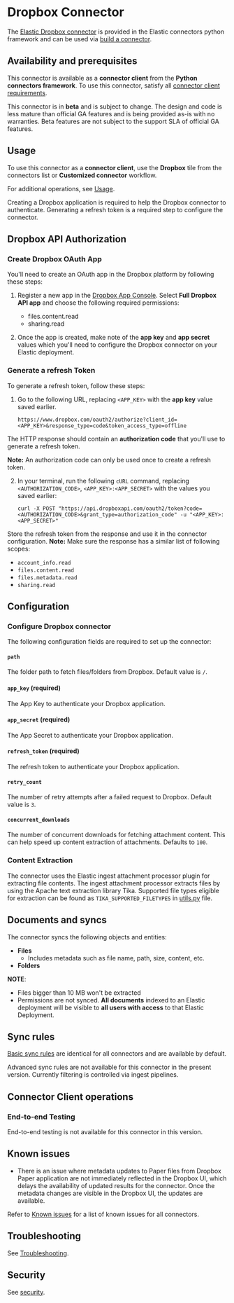 # Dropbox Connector

The [Elastic Dropbox connector](../connectors/sources/dropbox.py) is provided in the Elastic connectors python framework and can be used via [build a connector](https://www.elastic.co/guide/en/enterprise-search/current/build-connector.html).

## Availability and prerequisites

This connector is available as a **connector client** from the **Python connectors framework**. To use this connector, satisfy all [connector client requirements](https://www.elastic.co/guide/en/enterprise-search/master/build-connector.html).

This connector is in **beta** and is subject to change. The design and code is less mature than official GA features and is being provided as-is with no warranties. Beta features are not subject to the support SLA of official GA features.

## Usage

To use this connector as a **connector client**, use the **Dropbox** tile from the connectors list or **Customized connector** workflow.

For additional operations, see [Usage](https://www.elastic.co/guide/en/enterprise-search/master/connectors-usage.html).

Creating a Dropbox application is required to help the Dropbox connector to authenticate. Generating a refresh token is a required step to configure the connector.

## Dropbox API Authorization

### Create Dropbox OAuth App

You'll need to create an OAuth app in the Dropbox platform by following these steps:
1. Register a new app in the [Dropbox App Console](https://www.dropbox.com/developers/apps). Select **Full Dropbox API app** and choose the following required permissions:
    - files.content.read
    - sharing.read

2. Once the app is created, make note of the **app key** and **app secret** values which you'll need to configure the Dropbox connector on your Elastic deployment.

### Generate a refresh Token

To generate a refresh token, follow these steps:
1. Go to the following URL, replacing `<APP_KEY>` with the **app key** value saved earlier.
    ```shell
    https://www.dropbox.com/oauth2/authorize?client_id=<APP_KEY>&response_type=code&token_access_type=offline
    ```
    
The HTTP response should contain an **authorization code** that you'll use to generate a refresh token.

**Note:** An authorization code can only be used once to create a refresh token.

2. In your terminal, run the following `cURL` command, replacing `<AUTHORIZATION_CODE>`, `<APP_KEY>:<APP_SECRET>` with the values you saved earlier:
    ```shell
    curl -X POST "https://api.dropboxapi.com/oauth2/token?code=<AUTHORIZATION_CODE>&grant_type=authorization_code" -u "<APP_KEY>:<APP_SECRET>"
    ```
Store the refresh token from the response and use it in the connector configuration.
**Note:** Make sure the response has a similar list of following scopes:
   - `account_info.read`
   - `files.content.read`
   - `files.metadata.read`
   - `sharing.read`

## Configuration

### Configure Dropbox connector

The following configuration fields are required to set up the connector:

#### `path`

The folder path to fetch files/folders from Dropbox. Default value is `/`.

#### `app_key` (required)

The App Key to authenticate your Dropbox application.

#### `app_secret` (required)

The App Secret to authenticate your Dropbox application.

#### `refresh_token` (required)

The refresh token to authenticate your Dropbox application.

#### `retry_count`

The number of retry attempts after a failed request to Dropbox. Default value is `3`.

#### `concurrent_downloads`

The number of concurrent downloads for fetching attachment content. 
This can help speed up content extraction of attachments. Defaults to `100`.

### Content Extraction

The connector uses the Elastic ingest attachment processor plugin for extracting file contents. The ingest attachment processor extracts files by using the Apache text extraction library Tika. Supported file types eligible for extraction can be found as `TIKA_SUPPORTED_FILETYPES` in [utils.py](../connectors/utils.py) file.

## Documents and syncs

The connector syncs the following objects and entities:
- **Files**
    - Includes metadata such as file name, path, size, content, etc.
- **Folders**

**NOTE**:
- Files bigger than 10 MB won't be extracted
- Permissions are not synced. **All documents** indexed to an Elastic deployment will be visible to **all users with access** to that Elastic Deployment.

## Sync rules

[Basic sync rules](https://www.elastic.co/guide/en/enterprise-search/8.9/sync-rules.html#sync-rules-basic "Basic sync rules") are identical for all connectors and are available by default.

Advanced sync rules are not available for this connector in the present version. Currently filtering is controlled via ingest pipelines.

## Connector Client operations

### End-to-end Testing

End-to-end testing is not available for this connector in this version.

## Known issues

- There is an issue where metadata updates to Paper files from Dropbox Paper application are not immediately reflected in the Dropbox UI, which delays the availability of updated results for the connector. Once the metadata changes are visible in the Dropbox UI, the updates are available.

Refer to [Known issues](https://www.elastic.co/guide/en/enterprise-search/master/connectors-known-issues.html) for a list of known issues for all connectors.

## Troubleshooting

See [Troubleshooting](https://www.elastic.co/guide/en/enterprise-search/master/connectors-troubleshooting.html).

## Security

See [security](https://www.elastic.co/guide/en/enterprise-search/master/connectors-security.html).

